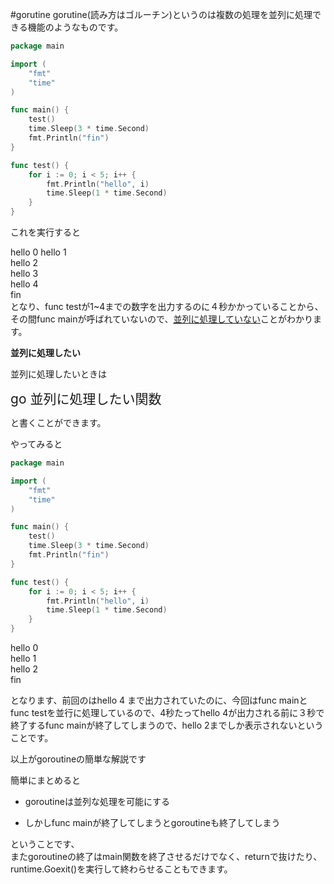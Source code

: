 
#gorutine
gorutine(読み方はゴルーチン)というのは複数の処理を並列に処理できる機能のようなものです。

```go
package main

import (
	"fmt"
	"time"
)

func main() {
	test()
	time.Sleep(3 * time.Second)
	fmt.Println("fin")
}

func test() {
	for i := 0; i < 5; i++ {
		fmt.Println("hello", i)
		time.Sleep(1 * time.Second)
	}
}

```

これを実行すると  

hello 0
hello 1  
hello 2  
hello 3  
hello 4  
fin  
となり、func testが1~4までの数字を出力するのに４秒かかっていることから、その間func mainが呼ばれていないので、<u>並列に処理していない</u>ことがわかります。

<b>並列に処理したい</b>

並列に処理したいときは

<span style="font-size: 150%">go 並列に処理したい関数
</span>

と書くことができます。

やってみると

```go
package main

import (
	"fmt"
	"time"
)

func main() {
	test()
	time.Sleep(3 * time.Second)
	fmt.Println("fin")
}

func test() {
	for i := 0; i < 5; i++ {
		fmt.Println("hello", i)
		time.Sleep(1 * time.Second)
	}
}

```

hello 0  
hello 1  
hello 2  
fin  

となります、前回のはhello 4 まで出力されていたのに、今回はfunc mainと func testを並行に処理しているので、4秒たってhello 4が出力される前に３秒で終了するfunc mainが終了してしまうので、hello 2までしか表示されないということです。

以上がgoroutineの簡単な解説です

簡単にまとめると
+ goroutineは並列な処理を可能にする
- しかしfunc mainが終了してしまうとgoroutineも終了してしまう

ということです、  
またgoroutineの終了はmain関数を終了させるだけでなく、returnで抜けたり、runtime.Goexit()を実行して終わらせることもできます。
